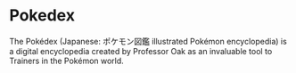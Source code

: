 # Pokedex
The Pokédex (Japanese: ポケモン図鑑 illustrated Pokémon encyclopedia) is a digital encyclopedia created by Professor Oak as an invaluable tool to Trainers in the Pokémon world. 
